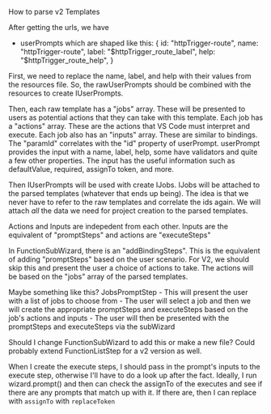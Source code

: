 How to parse v2 Templates

After getting the urls, we have
- userPrompts which are shaped like this:
{
  id: "httpTrigger-route",
  name: "httpTrigger-route",
  label: "$httpTrigger_route_label",
  help: "$httpTrigger_route_help",
}

First, we need to replace the name, label, and help with their values from the resources file.
So, the rawUserPrompts should be combined with the resources to create IUserPrompts.

Then, each raw template has a "jobs" array. These will be presented to users as potential actions that they can take with this template.
    Each job has a "actions" array. These are the actions that VS Code must interpret and execute.
    Each job also has an "inputs" array. These are similar to bindings. The "paramId" correlates with the "id" property of userPrompt. userPrompt provides the input with a name, label, help, some have validators and quite a few other properties.
    The input has the useful information such as defaultValue, required, assignTo token, and more.

Then IUserPrompts will be used with create IJobs. IJobs will be attached to the parsed templates (whatever that ends up being). The idea is that we never have to refer to the raw templates and correlate the ids again.
We will attach _all_ the data we need for project creation to the parsed templates.

Actions and Inputs are indepedent from each other. Inputs are the equivalent of "promptSteps" and actions are "executeSteps"

In FunctionSubWizard, there is an "addBindingSteps". This is the equivalent of adding "promptSteps" based on the user scenario.
For V2, we should skip this and present the user a choice of actions to take. The actions will be based on the "jobs" array of the parsed templates.

Maybe something like this?
JobsPromptStep
    - This will present the user with a list of jobs to choose from
    - The user will select a job and then we will create the appropriate promptSteps and executeSteps based on the job's actions and inputs
    - The user will then be presented with the promptSteps and executeSteps via the subWizard

Should I change FunctionSubWizard to add this or make a new file?
Could probably extend FunctionListStep for a v2 version as well.

When I create the execute steps, I should pass in the prompt's inputs to the execute step, otherwise I'll have to do a look up after the fact.
Ideally, I run wizard.prompt() and then can check the assignTo of the executes and see if there are any prompts that match up with it. If there are, then I can replace with `assignTo` with `replaceToken`
